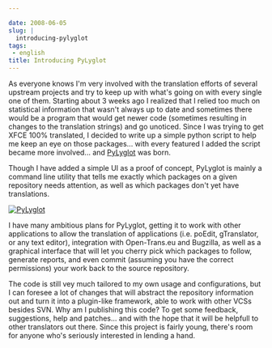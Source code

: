 ```yaml
---

date: 2008-06-05
slug: |
  introducing-pylyglot
tags:
 - english
title: Introducing PyLyglot
---
```


As everyone knows I'm very involved with the translation efforts of
several upstream projects and try to keep up with what's going on with
every single one of them. Starting about 3 weeks ago I realized that I
relied too much on statistical information that wasn't always up to date
and sometimes there would be a program that would get newer code
(sometimes resulting in changes to the translation strings) and go
unoticed. Since I was trying to get XFCE 100% translated, I decided to
write up a simple python script to help me keep an eye on those
packages... with every featured I added the script became more
involved... and [PyLyglot](http://code.google.com/p/pylyglot/) was born.

Though I have added a simple UI as a proof of concept, PyLyglot is
mainly a command line utility that tells me exactly which packages on a
given repository needs attention, as well as which packages don't yet
have translations.

[![PyLyglot](http://farm4.static.flickr.com/3255/2552910618_b5ec5ebe4a.jpg)](http://www.flickr.com/photos/ogmaciel/2552910618/)

I have many ambitious plans for PyLyglot, getting it to work with other
applications to allow the translation of applications (i.e. poEdit,
gTranslator, or any text editor), integration with Open-Trans.eu and
Bugzilla, as well as a graphical interface that will let you cherry pick
which packages to follow, generate reports, and even commit (assuming
you have the correct permissions) your work back to the source
repository.

The code is still vey much tailored to my own usage and configurations,
but I can foresee a lot of changes that will abstract the repository
information out and turn it into a plugin-like framework, able to work
with other VCSs besides SVN. Why am I publishing this code? To get some
feedback, suggestions, help and patches... and with the hope that it
will be helpfull to other translators out there. Since this project is
fairly young, there's room for anyone who's seriously interested in
lending a hand.
